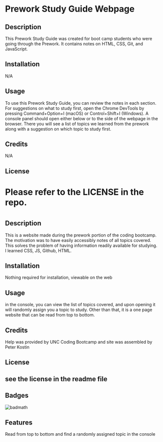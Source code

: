 
# Prework Study Guide Webpage

## Description

This Prework Study Guide was created for boot camp students who were going through the Prework. It contains notes on HTML, CSS, Git, and JavaScript.

## Installation

N/A

## Usage

To use this Prework Study Guide, you can review the notes in each section. For suggestions on what to study first, open the Chrome DevTools by pressing Command+Option+I (macOS) or Control+Shift+I (Windows). A console panel should open either below or to the side of the webpage in the browser. There you will see a list of topics we learned from the prework along with a suggestion on which topic to study first.

## Credits

N/A

## License

Please refer to the LICENSE in the repo.
=======
# <Prework Study Guide Website>

## Description

This is a website made during the prework portion of the coding bootcamp. The motivation was to have easily accessibly notes of all topics covered. This solves the problem of having information readily available for studying. I learned CSS, JS, Github, HTML.



## Installation

Nothing required for installation, viewable on the web 

## Usage

in the console, you can view the list of topics covered, and upon opening it will randomly assign you a topic to study. Other than that, it is a one page website that can be read from top to bottom.
## Credits

Help was provided by UNC Coding Bootcamp and site was assembled by Peter Kostin 

## License

see the license in the readme file 
---


## Badges

![badmath](https://img.shields.io/github/languages/top/nielsenjared/badmath)


## Features

Read from top to bottom and find a randomly assigned topic in the console



